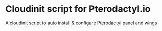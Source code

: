 # Cloudinit script for Pterodactyl.io
A cloudinit script to auto install &amp; configure Pterodactyl panel and wings
